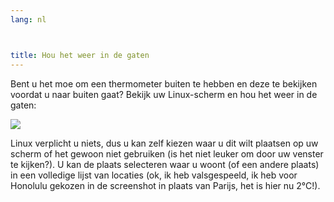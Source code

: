 ```yaml
---
lang: nl



title: Hou het weer in de gaten
---
```


Bent u het moe om een thermometer buiten te hebben en deze te bekijken 
voordat u naar buiten gaat? Bekijk uw Linux-scherm en hou het weer in de gaten:

<img src="Images/weather.png" />

Linux verplicht u niets, dus u kan zelf kiezen waar u dit wilt plaatsen op uw
scherm of het gewoon niet gebruiken (is het niet leuker om door uw venster te kijken?). U kan
de plaats selecteren waar u woont (of een andere plaats) in een volledige lijst van locaties
(ok, ik heb valsgespeeld, ik heb voor Honolulu gekozen in de screenshot in plaats van Parijs, het is hier nu 
2°C!).





